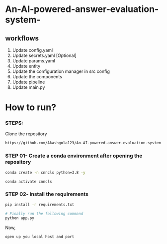 # An-AI-powered-answer-evaluation-system-


## workflows

1. Update config.yaml
2. Update secrets.yaml [Optional]
3. Update params.yaml
4. Update entity
5. Update the configuration manager in src config
6. Update the components
7. Update pipeline
8. Update main.py


# How to run?
### STEPS:

Clone the repository

```bash
https://github.com/Akashgola123/An-AI-powered-answer-evaluation-system-.git
```
### STEP 01- Create a conda environment after opening the repository

```bash
conda create -n cnncls python=3.8 -y
```

```bash
conda activate cnncls
```


### STEP 02- install the requirements
```bash
pip install -r requirements.txt
```


```bash
# Finally run the following command
python app.py
```

Now,
```bash
open up you local host and port
```





